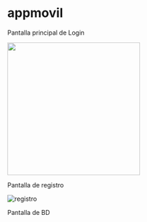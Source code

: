 # appmovil

Pantalla principal de Login

<img src="https://user-images.githubusercontent.com/61418460/78951132-a16a4200-7a96-11ea-89b5-109f6a2c95ce.png" width="300">

Pantalla de registro

![registro](https://user-images.githubusercontent.com/61418460/78951416-bc898180-7a97-11ea-9a72-b45ae7c1444f.jpg)

Pantalla de BD 

